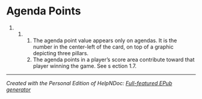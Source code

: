 # Agenda Points

1. &nbsp;
   1. &nbsp;
      1. The agenda point value appears only on agendas. It is the number in the center-left of the card, on top of a graphic depicting three pillars.
      1. The agenda points in a player’s score area contribute toward that player winning the game. See s ection 1.7.

***
_Created with the Personal Edition of HelpNDoc: [Full-featured EPub generator](<https://www.helpndoc.com/create-epub-ebooks>)_
